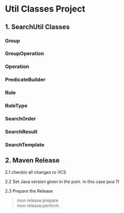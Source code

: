# Util Classes Project

## 1. SearchUtil Classes

### Group
### GroupOperation
### Operation
### PredicateBuilder
### Rule
### RuleType
### SearchOrder
### SearchResult
### SearchTemplate

## 2. Maven Release
2.1 checkin all changes ro VCS

2.2 Set Java version given in the pom. in this case java 11

2.3 Prepare the Release
> mvn release:prepare  
> mvn release:perform
